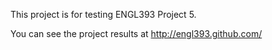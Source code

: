 This project is for testing ENGL393 Project 5.

You can see the project results at http://engl393.github.com/